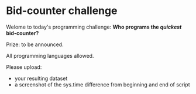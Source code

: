 # Bid-counter challenge

Welome to today's programming challenge: **Who programs the *quickest* bid-counter?**

Prize: to be announced.

All programming languages allowed.

Please upload:
- your resulting dataset
- a screenshot of the sys.time difference from beginning and end of script
